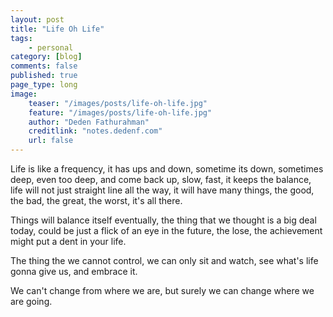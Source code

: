 ```yaml
---
layout: post
title: "Life Oh Life"
tags: 
    - personal
category: [blog]
comments: false
published: true
page_type: long
image:
    teaser: "/images/posts/life-oh-life.jpg"
    feature: "/images/posts/life-oh-life.jpg"
    author: "Deden Fathurahman"
    creditlink: "notes.dedenf.com"
    url: false
---
```


Life is like a frequency, it has ups and down, sometime its down, sometimes deep, even too deep, and come back up, slow, fast, it keeps the balance, life will not just straight line all the way, it will have many things, the good, the bad, the great, the worst, it's all there.

Things will balance itself eventually, the thing that we thought is a big deal today, could be just a flick of an eye in the future, the lose, the achievement might put a dent in your life.

The thing the we cannot control, we can only sit and watch, see what's life gonna give us, and embrace it.

We can't change from where we are, but surely we can change where we are going.